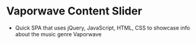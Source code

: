 # Vaporwave Content Slider
* Quick SPA that uses jQuery, JavaScript, HTML, CSS to showcase info about the music genre Vaporwave

